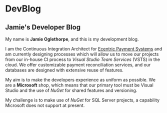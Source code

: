 # DevBlog
## Jamie's Developer Blog
My name is **Jamie Oglethorpe**, and this is my development blog.

I am the Continuous Integration Architect for [Ecentric Payment Systems](http://www.ecentric.co.za/) and am currently designing processes which will allow us to move our projects from our in-house CI process to *Visual Studio Team Services* (VSTS) in the cloud. We offer customizable payment reconciliation services, and our databases are designed with extensive reuse of features.

My aim is to make the developers experience as uniform as possible. We are a **Microsoft** shop, which means that our primary tool must be Visual Studio and the use of *NuGet* for shared features and versioning.

My challenge is to make use of *NuGet* for SQL Server projects, a capability Microsoft does not support at present.

